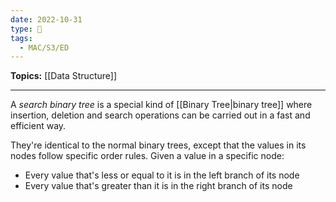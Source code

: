 ```yaml
---
date: 2022-10-31
type: 🧠
tags:
  - MAC/S3/ED
---
```


**Topics:** [[Data Structure]]

---

A _search binary tree_ is a special kind of [[Binary Tree|binary tree]] where insertion, deletion and search operations can be carried out in a fast and efficient way.

They're identical to the normal binary trees, except that the values in its nodes follow specific order rules. Given a value in a specific node:

- Every value that's less or equal to it is in the left branch of its node
- Every value that's greater than it is in the right branch of its node
